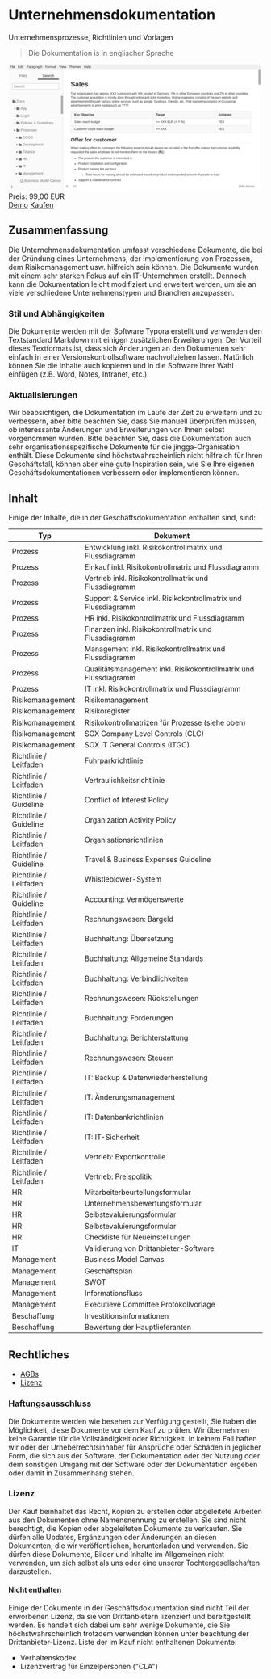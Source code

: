 # Unternehmensdokumentation

Unternehmensprozesse, Richtlinien und Vorlagen

> Die Dokumentation is in englischer Sprache

<div class="splash">
    <img alt="Splash" src="/content/solutions/finished/Business_Documentation/img/Business_Documentation_splash.png">
    <div class="price">Preis: 99,00 EUR</div>
    <div class="purchase">
        <a class="button" href="https://github.com/Karaka-Management/Organization-Guide">Demo</a>
        <a class="button" href="#">Kaufen</a>
    </div>
</div>

## Zusammenfassung

Die Unternehmensdokumentation umfasst verschiedene Dokumente, die bei der Gründung eines Unternehmens, der Implementierung von Prozessen, dem Risikomanagement usw. hilfreich sein können. Die Dokumente wurden mit einem sehr starken Fokus auf ein IT-Unternehmen erstellt. Dennoch kann die Dokumentation leicht modifiziert und erweitert werden, um sie an viele verschiedene Unternehmenstypen und Branchen anzupassen.

### Stil und Abhängigkeiten

Die Dokumente werden mit der Software Typora erstellt und verwenden den Textstandard Markdown mit einigen zusätzlichen Erweiterungen. Der Vorteil dieses Textformats ist, dass sich Änderungen an den Dokumenten sehr einfach in einer Versionskontrollsoftware nachvollziehen lassen. Natürlich können Sie die Inhalte auch kopieren und in die Software Ihrer Wahl einfügen (z.B. Word, Notes, Intranet, etc.).

### Aktualisierungen

Wir beabsichtigen, die Dokumentation im Laufe der Zeit zu erweitern und zu verbessern, aber bitte beachten Sie, dass Sie manuell überprüfen müssen, ob interessante Änderungen und Erweiterungen von Ihnen selbst vorgenommen wurden. Bitte beachten Sie, dass die Dokumentation auch sehr organisationsspezifische Dokumente für die jingga-Organisation enthält. Diese Dokumente sind höchstwahrscheinlich nicht hilfreich für Ihren Geschäftsfall, können aber eine gute Inspiration sein, wie Sie Ihre eigenen Geschäftsdokumentationen verbessern oder implementieren können.

## Inhalt

Einige der Inhalte, die in der Geschäftsdokumentation enthalten sind, sind:

| Typ | Dokument |
| ------------------ | ---------------------------------------------------------------------- |
| Prozess | Entwicklung inkl. Risikokontrollmatrix und Flussdiagramm |
| Prozess | Einkauf inkl. Risikokontrollmatrix und Flussdiagramm |
| Prozess | Vertrieb inkl. Risikokontrollmatrix und Flussdiagramm |
| Prozess | Support & Service inkl. Risikokontrollmatrix und Flussdiagramm |
| Prozess | HR inkl. Risikokontrollmatrix und Flussdiagramm |
| Prozess | Finanzen inkl. Risikokontrollmatrix und Flussdiagramm |
Prozess | Management inkl. Risikokontrollmatrix und Flussdiagramm | Prozess | Qualitätsmanagement inkl. Risikokontrollmatrix und Flussdiagramm
| Prozess | Qualitätsmanagement inkl. Risikokontrollmatrix und Flussdiagramm |
Prozess | IT inkl. Risikokontrollmatrix und Flussdiagramm | Prozess | IT inkl. Risikokontrollmatrix und Flussdiagramm
| Risikomanagement | Risikomanagement | Risikomanagement
| Risikomanagement | Risikoregister | Risikomanagement
| Risikomanagement | Risikokontrollmatrizen für Prozesse (siehe oben) |
| Risikomanagement | SOX Company Level Controls (CLC) |
| Risikomanagement | SOX IT General Controls (ITGC) |
| Richtlinie / Leitfaden | Fuhrparkrichtlinie |
| Richtlinie / Leitfaden | Vertraulichkeitsrichtlinie |
| Richtlinie / Guideline | Conflict of Interest Policy |
| Richtlinie / Guideline | Organization Activity Policy |
| Richtlinie / Leitfaden | Organisationsrichtlinien |
| Richtlinie / Guideline | Travel & Business Expenses Guideline |
| Richtlinie / Leitfaden | Whistleblower-System |
| Richtlinie / Guideline | Accounting: Vermögenswerte |
| Richtlinie / Leitfaden | Rechnungswesen: Bargeld |
| Richtlinie / Leitfaden | Buchhaltung: Übersetzung |
| Richtlinie / Leitfaden | Buchhaltung: Allgemeine Standards |
| Richtlinie / Leitfaden | Buchhaltung: Verbindlichkeiten |
| Richtlinie / Leitfaden | Rechnungswesen: Rückstellungen |
| Richtlinie / Leitfaden | Buchhaltung: Forderungen |
| Richtlinie / Leitfaden | Buchhaltung: Berichterstattung |
| Richtlinie / Leitfaden | Rechnungswesen: Steuern |
| Richtlinie / Leitfaden | IT: Backup & Datenwiederherstellung |
| Richtlinie / Leitfaden | IT: Änderungsmanagement |
| Richtlinie / Leitfaden | IT: Datenbankrichtlinien |
| Richtlinie / Leitfaden | IT: IT-Sicherheit |
| Richtlinie / Leitfaden | Vertrieb: Exportkontrolle |
| Richtlinie / Leitfaden | Vertrieb: Preispolitik |
| HR | Mitarbeiterbeurteilungsformular |
| HR | Unternehmensbewertungsformular |
| HR | Selbstevaluierungsformular |
| HR | Selbstevaluierungsformular |
| HR | Checkliste für Neueinstellungen |
| IT | Validierung von Drittanbieter-Software |
| Management | Business Model Canvas |
| Management | Geschäftsplan |
| Management | SWOT | Management
| Management | Informationsfluss |
| Management | Executieve Committee Protokollvorlage |
| Beschaffung | Investitionsinformationen |
| Beschaffung | Bewertung der Hauptlieferanten |

## Rechtliches

* [AGBs](/den/terms)
* [Lizenz](https://github.com/Karaka-Management/OCRImageOptimizerApp/blob/master/LICENSE.txt)

### Haftungsausschluss

Die Dokumente werden wie besehen zur Verfügung gestellt, Sie haben die Möglichkeit, diese Dokumente vor dem Kauf zu prüfen. Wir übernehmen keine Garantie für die Vollständigkeit oder Richtigkeit. In keinem Fall haften wir oder der Urheberrechtsinhaber für Ansprüche oder Schäden in jeglicher Form, die sich aus der Software, der Dokumentation oder der Nutzung oder dem sonstigen Umgang mit der Software oder der Dokumentation ergeben oder damit in Zusammenhang stehen.

### Lizenz

Der Kauf beinhaltet das Recht, Kopien zu erstellen oder abgeleitete Arbeiten aus den Dokumenten ohne Namensnennung zu erstellen. Sie sind nicht berechtigt, die Kopien oder abgeleiteten Dokumente zu verkaufen. Sie dürfen alle Updates, Ergänzungen oder Änderungen an diesen Dokumenten, die wir veröffentlichen, herunterladen und verwenden. Sie dürfen diese Dokumente, Bilder und Inhalte im Allgemeinen nicht verwenden, um sich selbst als uns oder eine unserer Tochtergesellschaften darzustellen.

#### Nicht enthalten

Einige der Dokumente in der Geschäftsdokumentation sind nicht Teil der erworbenen Lizenz, da sie von Drittanbietern lizenziert und bereitgestellt werden. Es handelt sich dabei um sehr wenige Dokumente, die Sie höchstwahrscheinlich trotzdem verwenden können unter beachtung der Drittanbieter-Lizenz. Liste der im Kauf nicht enthaltenen Dokumente:

* Verhaltenskodex
* Lizenzvertrag für Einzelpersonen ("CLA")
